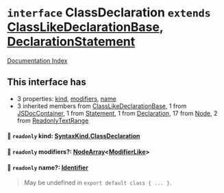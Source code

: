 # `interface` ClassDeclaration `extends` [ClassLikeDeclarationBase](../interface.ClassLikeDeclarationBase/README.md), [DeclarationStatement](../interface.DeclarationStatement/README.md)

[Documentation Index](../README.md)

## This interface has

- 3 properties:
[kind](#-readonly-kind-syntaxkindclassdeclaration),
[modifiers](#-readonly-modifiers-nodearraymodifierlike),
[name](#-readonly-name-identifier)
- 3 inherited members from [ClassLikeDeclarationBase](../interface.ClassLikeDeclarationBase/README.md), 1 from [JSDocContainer](../interface.JSDocContainer/README.md), 1 from [Statement](../interface.Statement/README.md), 1 from [Declaration](../interface.Declaration/README.md), 17 from [Node](../interface.Node/README.md), 2 from [ReadonlyTextRange](../interface.ReadonlyTextRange/README.md)


#### 📄 `readonly` kind: [SyntaxKind.ClassDeclaration](../enum.SyntaxKind/README.md#classdeclaration--264)



#### 📄 `readonly` modifiers?: [NodeArray](../interface.NodeArray/README.md)\<[ModifierLike](../type.ModifierLike/README.md)>



#### 📄 `readonly` name?: [Identifier](../interface.Identifier/README.md)

> May be undefined in `export default class { ... }`.



